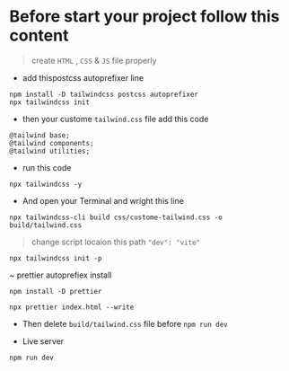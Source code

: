 # Before start your project follow this content 
> create `HTML` , `CSS` & `JS` file properly
* add thispostcss autoprefixer line 
```
npm install -D tailwindcss postcss autoprefixer
npx tailwindcss init

```
* then your custome `tailwind.css` file add this code
```
@tailwind base;
@tailwind components;
@tailwind utilities;
```
* run this code
`````
npx tailwindcss -y
`````
* And open your Terminal and wright this line
```
npx tailwindcss-cli build css/custome-tailwind.css -o build/tailwind.css
```

> change script locaion this path `"dev": "vite"`

```
npx tailwindcss init -p
```
~ prettier autoprefiex install
```
npm install -D prettier 
```
```
npx prettier index.html --write
```
* Then delete `build/tailwind.css` file before `npm run dev`

* Live server
```
npm run dev
```
